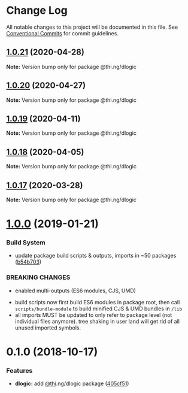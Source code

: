 # Change Log

All notable changes to this project will be documented in this file.
See [Conventional Commits](https://conventionalcommits.org) for commit guidelines.

## [1.0.21](https://github.com/thi-ng/umbrella/compare/@thi.ng/dlogic@1.0.20...@thi.ng/dlogic@1.0.21) (2020-04-28)

**Note:** Version bump only for package @thi.ng/dlogic





## [1.0.20](https://github.com/thi-ng/umbrella/compare/@thi.ng/dlogic@1.0.19...@thi.ng/dlogic@1.0.20) (2020-04-27)

**Note:** Version bump only for package @thi.ng/dlogic





## [1.0.19](https://github.com/thi-ng/umbrella/compare/@thi.ng/dlogic@1.0.18...@thi.ng/dlogic@1.0.19) (2020-04-11)

**Note:** Version bump only for package @thi.ng/dlogic





## [1.0.18](https://github.com/thi-ng/umbrella/compare/@thi.ng/dlogic@1.0.17...@thi.ng/dlogic@1.0.18) (2020-04-05)

**Note:** Version bump only for package @thi.ng/dlogic





## [1.0.17](https://github.com/thi-ng/umbrella/compare/@thi.ng/dlogic@1.0.16...@thi.ng/dlogic@1.0.17) (2020-03-28)

**Note:** Version bump only for package @thi.ng/dlogic





# [1.0.0](https://github.com/thi-ng/umbrella/compare/@thi.ng/dlogic@0.1.2...@thi.ng/dlogic@1.0.0) (2019-01-21)

### Build System

* update package build scripts & outputs, imports in ~50 packages ([b54b703](https://github.com/thi-ng/umbrella/commit/b54b703))

### BREAKING CHANGES

* enabled multi-outputs (ES6 modules, CJS, UMD)

- build scripts now first build ES6 modules in package root, then call
  `scripts/bundle-module` to build minified CJS & UMD bundles in `/lib`
- all imports MUST be updated to only refer to package level
  (not individual files anymore). tree shaking in user land will get rid of
  all unused imported symbols.

# 0.1.0 (2018-10-17)

### Features

* **dlogic:** add [@thi](https://github.com/thi).ng/dlogic package ([405cf51](https://github.com/thi-ng/umbrella/commit/405cf51))
